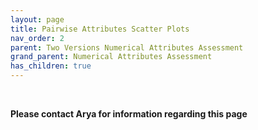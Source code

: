 ```yaml
---
layout: page
title: Pairwise Attributes Scatter Plots
nav_order: 2
parent: Two Versions Numerical Attributes Assessment
grand_parent: Numerical Attributes Assessment
has_children: true
---
```


<br />  

**Please contact Arya for information regarding this page**

